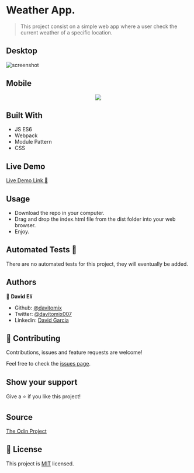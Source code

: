 # Weather App.

> This project consist on a simple web app where a user check the current weather of a specific location.

## Desktop
![screenshot](./#)

## Mobile
<p align="center">
  <img src="./#">
</p>

## Built With
- JS ES6
- Webpack
- Module Pattern
- CSS

## Live Demo
[Live Demo Link :rocket:](#)


## Usage
- Download the repo in your computer.
- Drag and drop the index.html file from the dist folder into your web browser.
- Enjoy.

## Automated Tests :space_invader:
There are no automated tests for this project, they will eventually be added.


## Authors
👤 **David Elí**

- Github: [@davitomix](https://github.com/davitomix)
- Twitter: [@davitomix007](https://twitter.com/davitomix007)
- Linkedin: [David Garcia](https://www.linkedin.com/in/davideligarcia/)

## 🤝 Contributing
Contributions, issues and feature requests are welcome!

Feel free to check the [issues page](issues/).

## Show your support
Give a ⭐️ if you like this project!

## Source
[The Odin Project](https://www.theodinproject.com/courses/javascript/lessons/todo-list)


## 📝 License
This project is [MIT](lic.url) licensed.
